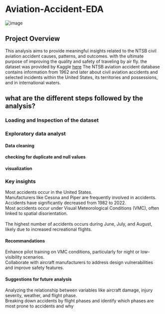 # Aviation-Accident-EDA
![image](https://static.standard.co.uk/s3fs-public/thumbnails/image/2018/05/23/10/honduras2305a.jpg?width=2465&auto=webp&quality=75)
## Project Overview 



This analysis aims to provide meaningful insights related to the NTSB civil aviation accident causes, patterns, and outcomes. with the ultimate purpose of improving the quality and safety of traveling by air fly. the dataset was provided by Kaggle [here](https://www.kaggle.com/datasets/khsamaha/aviation-accident-database-synopses/data)
The NTSB aviation accident database contains information from 1962 and later about civil aviation accidents and selected incidents within the United States, its territories and possessions, and in international waters.

## what are the different steps followed by the analysis?
### Loading and Inspection of the dataset
### Exploratory data analyst
   #### Data cleaning
   #### checking for duplicate and null values
   #### visualization 
### Key insights
Most accidents occur in the United States.<br />
Manufacturers like Cessna and Piper are frequently involved in accidents.<br />
Accidents have significantly decreased from 1982 to 2022. <br />
Most accidents occur under Visual Meteorological Conditions (VMC), often linked to spatial disorientation.<br />  
The highest number of accidents occurs during June, July, and August, likely due to increased recreational flights.<br />
#### Recommandations
Enhance pilot training on VMC conditions, particularly for night or low-visibility scenarios.<br />
Collaborate with aircraft manufacturers to address design vulnerabilities and improve safety features.<br />
#### Suggestions for future analysis
Analyzing the relationship between variables like aircraft damage, injury severity, weather, and flight phase.<br />
Breaking down accidents by flight phases and identify which phases are most prone to accidents and why<br />


